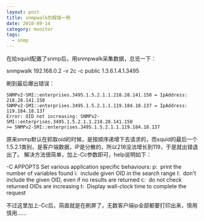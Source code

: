 ```yaml
---
layout: post
title: snmpwalk的报错一例
date: 2010-09-14
category: monitor
tags:
  - snmp
---
```


在给squid配置了snmp后，用snmpwalk采集数据，总览一下：

snmpwalk 192.168.0.2 -v 2c -c public 1.3.6.1.4.1.3495

刷到最后爆出错误：

    SNMPv2-SMI::enterprises.3495.1.5.2.1.1.218.28.141.150 = IpAddress: 218.28.141.150
    SNMPv2-SMI::enterprises.3495.1.5.2.1.1.119.184.18.137 = IpAddress: 119.184.18.137
    Error: OID not increasing: SNMPv2-SMI::enterprises.3495.1.5.2.1.1.218.28.141.150
    >= SNMPv2-SMI::enterprises.3495.1.5.2.1.1.119.184.18.137

原来snmp默认在抓取oid的时候，是按顺序递增下去请求的，而squid的最后一个1.5.2.1类别，是客户端数据，IP是分散的，所以218没法增长到119，于是就出错退出了。
解决方法很简单，加上-Cc参数即可，help说明如下：

-C APPOPTS    Set various application specific behaviours:
     p:  print the number of variables found
     i:  include given OID in the search range
     I:  don't include the given OID, even if no results are returned
     c:  do not check returned OIDs are increasing
     t:  Display wall-clock time to complete the request

不过这里加上-Cc后，简直就是在刷屏了，无数客户端ip全部都要打印出来，慎用慎用……

